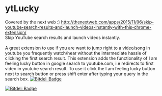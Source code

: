 # ytLucky
Covered by the next web :) http://thenextweb.com/apps/2015/11/06/skip-youtube-search-results-and-launch-videos-instantly-with-this-chrome-extension/<br>
Skip YouTube search results and launch videos instantly.<br><br>
A great extension to use if you are want to jump right to a video/song in youtube you
 frequently watch/hear without the intermediate hassle of clicking the first search result.
 This extension adds the functionality of I am feeling lucky button in google search to youtube.com, i.e redirects to first video in youtube search result. To use it click the I am feeling lucky button next to search button or press shift enter after typing your query in the search box.
[![Bitdeli Badge](https://d2weczhvl823v0.cloudfront.net/sktguha/ytlucky/trend.png)](https://bitdeli.com/free "Bitdeli Badge")


[![Bitdeli Badge](https://d2weczhvl823v0.cloudfront.net/sktguha/ytlucky/trend.png)](https://bitdeli.com/free "Bitdeli Badge")

